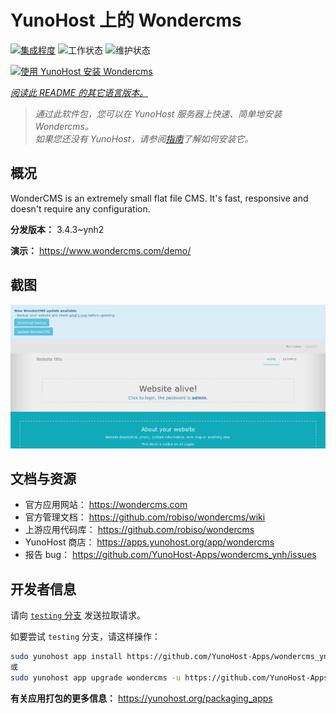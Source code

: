 <!--
注意：此 README 由 <https://github.com/YunoHost/apps/tree/master/tools/readme_generator> 自动生成
请勿手动编辑。
-->

# YunoHost 上的 Wondercms

[![集成程度](https://dash.yunohost.org/integration/wondercms.svg)](https://ci-apps.yunohost.org/ci/apps/wondercms/) ![工作状态](https://ci-apps.yunohost.org/ci/badges/wondercms.status.svg) ![维护状态](https://ci-apps.yunohost.org/ci/badges/wondercms.maintain.svg)

[![使用 YunoHost 安装 Wondercms](https://install-app.yunohost.org/install-with-yunohost.svg)](https://install-app.yunohost.org/?app=wondercms)

*[阅读此 README 的其它语言版本。](./ALL_README.md)*

> *通过此软件包，您可以在 YunoHost 服务器上快速、简单地安装 Wondercms。*  
> *如果您还没有 YunoHost，请参阅[指南](https://yunohost.org/install)了解如何安装它。*

## 概况

WonderCMS is an extremely small flat file CMS. It's fast, responsive and doesn't require any configuration.

**分发版本：** 3.4.3~ynh2

**演示：** <https://www.wondercms.com/demo/>

## 截图

![Wondercms 的截图](./doc/screenshots/WonderCMS-update-screenshot.png)

## 文档与资源

- 官方应用网站： <https://wondercms.com>
- 官方管理文档： <https://github.com/robiso/wondercms/wiki>
- 上游应用代码库： <https://github.com/robiso/wondercms>
- YunoHost 商店： <https://apps.yunohost.org/app/wondercms>
- 报告 bug： <https://github.com/YunoHost-Apps/wondercms_ynh/issues>

## 开发者信息

请向 [`testing` 分支](https://github.com/YunoHost-Apps/wondercms_ynh/tree/testing) 发送拉取请求。

如要尝试 `testing` 分支，请这样操作：

```bash
sudo yunohost app install https://github.com/YunoHost-Apps/wondercms_ynh/tree/testing --debug
或
sudo yunohost app upgrade wondercms -u https://github.com/YunoHost-Apps/wondercms_ynh/tree/testing --debug
```

**有关应用打包的更多信息：** <https://yunohost.org/packaging_apps>
